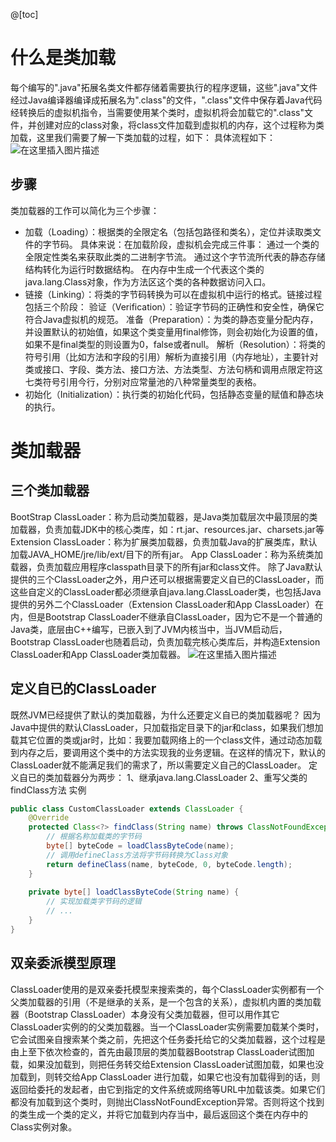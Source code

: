 @[toc]
# 什么是类加载
每个编写的".java"拓展名类文件都存储着需要执行的程序逻辑，这些".java"文件经过Java编译器编译成拓展名为".class"的文件，".class"文件中保存着Java代码经转换后的虚拟机指令，当需要使用某个类时，虚拟机将会加载它的".class"文件，并创建对应的class对象，将class文件加载到虚拟机的内存，这个过程称为类加载，这里我们需要了解一下类加载的过程，如下：
具体流程如下：
![在这里插入图片描述](https://img-blog.csdnimg.cn/direct/133a3563d72046faa1d5dd41831017e1.png)
## 步骤
类加载器的工作可以简化为三个步骤：

 - 加载（Loading）：根据类的全限定名（包括包路径和类名），定位并读取类文件的字节码。
 具体来说：在加载阶段，虚拟机会完成三件事：
通过一个类的全限定性类名来获取此类的二进制字节流。
通过这个字节流所代表的静态存储结构转化为运行时数据结构。
在内存中生成一个代表这个类的java.lang.Class对象，作为方法区这个类的各种数据访问入口。
 - 链接（Linking）：将类的字节码转换为可以在虚拟机中运行的格式。链接过程包括三个阶段：
       验证（Verification）：验证字节码的正确性和安全性，确保它符合Java虚拟机的规范。
        准备（Preparation）：为类的静态变量分配内存，并设置默认的初始值，如果这个类变量用final修饰，则会初始化为设置的值，如果不是final类型的则设置为0，false或者null。
        解析（Resolution）：将类的符号引用（比如方法和字段的引用）解析为直接引用（内存地址），主要针对类或接口、字段、类方法、接口方法、方法类型、方法句柄和调用点限定符这七类符号引用今行，分别对应常量池的八种常量类型的表格。
 - 初始化（Initialization）：执行类的初始化代码，包括静态变量的赋值和静态块的执行。
# 类加载器
## 三个类加载器
BootStrap ClassLoader：称为启动类加载器，是Java类加载层次中最顶层的类加载器，负责加载JDK中的核心类库，如：rt.jar、resources.jar、charsets.jar等
Extension ClassLoader：称为扩展类加载器，负责加载Java的扩展类库，默认加载JAVA_HOME/jre/lib/ext/目下的所有jar。
App ClassLoader：称为系统类加载器，负责加载应用程序classpath目录下的所有jar和class文件。
 除了Java默认提供的三个ClassLoader之外，用户还可以根据需要定义自已的ClassLoader，而这些自定义的ClassLoader都必须继承自java.lang.ClassLoader类，也包括Java提供的另外二个ClassLoader（Extension ClassLoader和App ClassLoader）在内，但是Bootstrap ClassLoader不继承自ClassLoader，因为它不是一个普通的Java类，底层由C++编写，已嵌入到了JVM内核当中，当JVM启动后，Bootstrap ClassLoader也随着启动，负责加载完核心类库后，并构造Extension ClassLoader和App ClassLoader类加载器。
![在这里插入图片描述](https://img-blog.csdnimg.cn/direct/d78b7ed26e6247e19921a8d2b6b18487.png)

##  定义自已的ClassLoader
既然JVM已经提供了默认的类加载器，为什么还要定义自已的类加载器呢？
      因为Java中提供的默认ClassLoader，只加载指定目录下的jar和class，如果我们想加载其它位置的类或jar时，比如：我要加载网络上的一个class文件，通过动态加载到内存之后，要调用这个类中的方法实现我的业务逻辑。在这样的情况下，默认的ClassLoader就不能满足我们的需求了，所以需要定义自己的ClassLoader。
定义自已的类加载器分为两步：
1、继承java.lang.ClassLoader
2、重写父类的findClass方法
实例

```java
public class CustomClassLoader extends ClassLoader {
    @Override
    protected Class<?> findClass(String name) throws ClassNotFoundException {
        // 根据名称加载类的字节码
        byte[] byteCode = loadClassByteCode(name);
        // 调用defineClass方法将字节码转换为Class对象
        return defineClass(name, byteCode, 0, byteCode.length);
    }
    
    private byte[] loadClassByteCode(String name) {
        // 实现加载类字节码的逻辑
        // ...
    }
}
```
## 双亲委派模型原理
ClassLoader使用的是双亲委托模型来搜索类的，每个ClassLoader实例都有一个父类加载器的引用（不是继承的关系，是一个包含的关系），虚拟机内置的类加载器（Bootstrap ClassLoader）本身没有父类加载器，但可以用作其它ClassLoader实例的的父类加载器。当一个ClassLoader实例需要加载某个类时，它会试图亲自搜索某个类之前，先把这个任务委托给它的父类加载器，这个过程是由上至下依次检查的，首先由最顶层的类加载器Bootstrap ClassLoader试图加载，如果没加载到，则把任务转交给Extension ClassLoader试图加载，如果也没加载到，则转交给App ClassLoader 进行加载，如果它也没有加载得到的话，则返回给委托的发起者，由它到指定的文件系统或网络等URL中加载该类。如果它们都没有加载到这个类时，则抛出ClassNotFoundException异常。否则将这个找到的类生成一个类的定义，并将它加载到内存当中，最后返回这个类在内存中的Class实例对象。


